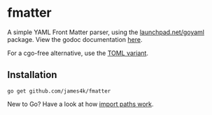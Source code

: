 # fmatter

A simple YAML Front Matter parser, using the [launchpad.net/goyaml](http://godoc.org/launchpad.net/goyaml) package. View the godoc documentation [here](http://godoc.org/github.com/james4k/fmatter).

For a cgo-free alternative, use the [TOML variant](http://godoc.org/github.com/james4k/fmatter/toml).

## Installation

	go get github.com/james4k/fmatter

New to Go? Have a look at how [import paths work](http://golang.org/doc/code.html#remote).

